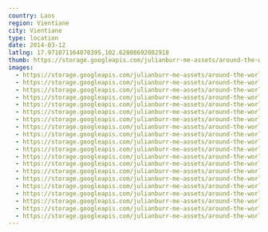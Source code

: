 ```yaml
---
country: Laos
region: Vientiane
city: Vientiane
type: location
date: 2014-03-12
latlng: 17.971071164070395,102.62008692082918
thumb: https://storage.googleapis.com/julianburr-me-assets/around-the-world/laos/vientiane/IMG_3428--thumb.JPG
images:
  - https://storage.googleapis.com/julianburr-me-assets/around-the-world/laos/vientiane/IMG_3413.JPG
  - https://storage.googleapis.com/julianburr-me-assets/around-the-world/laos/vientiane/IMG_3428.JPG
  - https://storage.googleapis.com/julianburr-me-assets/around-the-world/laos/vientiane/IMG_3414.JPG
  - https://storage.googleapis.com/julianburr-me-assets/around-the-world/laos/vientiane/IMG_3323.JPG
  - https://storage.googleapis.com/julianburr-me-assets/around-the-world/laos/vientiane/IMG_3352.JPG
  - https://storage.googleapis.com/julianburr-me-assets/around-the-world/laos/vientiane/IMG_3420.JPG
  - https://storage.googleapis.com/julianburr-me-assets/around-the-world/laos/vientiane/IMG_3355.JPG
  - https://storage.googleapis.com/julianburr-me-assets/around-the-world/laos/vientiane/IMG_3335.JPG
  - https://storage.googleapis.com/julianburr-me-assets/around-the-world/laos/vientiane/IMG_3422.JPG
  - https://storage.googleapis.com/julianburr-me-assets/around-the-world/laos/vientiane/IMG_3424.JPG
  - https://storage.googleapis.com/julianburr-me-assets/around-the-world/laos/vientiane/IMG_3415.JPG
  - https://storage.googleapis.com/julianburr-me-assets/around-the-world/laos/vientiane/IMG_3320.JPG
  - https://storage.googleapis.com/julianburr-me-assets/around-the-world/laos/vientiane/IMG_3425.JPG
  - https://storage.googleapis.com/julianburr-me-assets/around-the-world/laos/vientiane/IMG_3368.JPG
  - https://storage.googleapis.com/julianburr-me-assets/around-the-world/laos/vientiane/IMG_3421.JPG
  - https://storage.googleapis.com/julianburr-me-assets/around-the-world/laos/vientiane/IMG_3318.JPG
  - https://storage.googleapis.com/julianburr-me-assets/around-the-world/laos/vientiane/IMG_3394.JPG
  - https://storage.googleapis.com/julianburr-me-assets/around-the-world/laos/vientiane/IMG_3322.JPG
  - https://storage.googleapis.com/julianburr-me-assets/around-the-world/laos/vientiane/IMG_3403.JPG
  - https://storage.googleapis.com/julianburr-me-assets/around-the-world/laos/vientiane/IMG_3310.JPG
---
```

